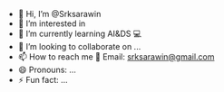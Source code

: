 - 👋 Hi, I’m @Srksarawin
- 👀 I’m interested in
- 🌱 I’m currently learning AI&DS 💻
- 💞️ I’m looking to collaborate on ...
- 📫 How to reach me 
  📧 Email: srksarawin@gmail.com
- 😄 Pronouns: ...
- ⚡ Fun fact: ...

<!---
Srksarawin/Srksarawin is a ✨ special ✨ repository because its `README.md` (this file) appears on your GitHub profile.
You can click the Preview link to take a look at your changes.
--->
